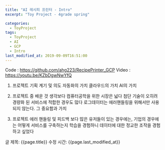 ```yaml
---
title: "AI 레시피 프린터 - Intro"
excerpt: "Toy Project - 4grade spring"

categories:
  - ToyProject
tags:
  - ToyProject
  - AI
  - GCP
  - Intro
last_modified_at: 2019-09-09T16:51:00
---
```

Code : https://github.com/ahg223/RecipePrinter_GCP
Video : https://youtu.be/KZbDgwNwYfQ

1. 프로젝트 기획 계기 및 의도
자동화의 가치
클라우드의 가치
AI의 가치

2. 프로젝트 중 배운 것
생각보다 컴퓨터공학을 위한 시장은 넓다
첨단 기술이 오히려 경량화 된 서비스에 적합한 경우도 많다
로그데이터는 에러핸들링을 위해서만 사용되지 않는다. 그 중요함과 가치

3. 프로젝트 에러 핸들링 및 피드백
보다 많은 유저들이 있는 경우에는, 기업의 경우에는 어떻게 서비스를 구축하는지
학습을 경험하니 데이터에 대한 정교한 조작을 경험하고 싶었다


글 제목: {{page.title}}
수정 시간: {{page.last_modified_at}}
